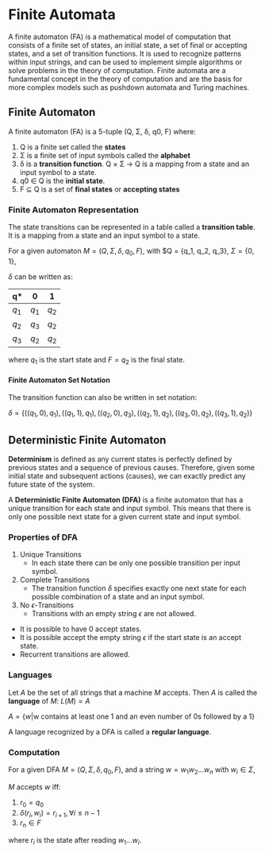 # Finite Automata

A finite automaton (FA) is a mathematical model of computation that consists of a finite set of states, an initial state, a set of final or accepting states, and a set of transition functions.
It is used to recognize patterns within input strings, and can be used to implement simple algorithms or solve problems in the theory of computation.
Finite automata are a fundamental concept in the theory of computation and are the basis for more complex models such as pushdown automata and Turing machines.

## Finite Automaton

A finite automaton (FA) is a 5-tuple (Q, Σ, δ, q0, F) where:

1. Q is a finite set called the **states**
2. Σ is a finite set of input symbols called the **alphabet**
3. δ is a **transition function**. Q × Σ → Q is a mapping from a state and an input symbol to a state.
4. q0 ∈ Q is the **initial state**.
5. F ⊆ Q is a set of **final states** or **accepting states**

### Finite Automaton Representation

The state transitions can be represented in a table called a **transition table**.
It is a mapping from a state and an input symbol to a state.

For a given automaton $M = (Q, Σ, δ, q_0, F)$,
with $Q = \{q_1, q_2, q_3\}, $\Sigma = \{0, 1\}$,

$\delta$ can be written as:

| q\*    | 0     | 1     |
| ------ | ----- | ----- |
| $q_1$  | $q_1$ | $q_2$ |
| $q_2$  | $q_3$ | $q_2$ |
| $q_3$  | $q_2$ | $q_2$ |

where $q_1$ is the start state
and $F = q_2$ is the final state.

#### Finite Automaton Set Notation

The transition function can also be written in set notation:

$\delta = \{((q_1, 0), q_1), ((q_1, 1), q_1), ((q_2, 0), q_3), ((q_2, 1), q_2), ((q_3, 0), q_2), ((q_3, 1), q_2)\}$

## Deterministic Finite Automaton

**Determinism** is defined as any current states is perfectly defined by previous states and a sequence of previous causes.
Therefore, given some initial state and subsequent actions (causes), we can exactly predict any future state of the system.

A **Deterministic Finite Automaton (DFA)** is a finite automaton that has a unique transition for each state and input symbol.
This means that there is only one possible next state for a given current state and input symbol.

### Properties of DFA

1. Unique Transitions
   - In each state there can be only one possible transition per input symbol.
2. Complete Transitions
   - The transition function $\delta$ specifies exactly one next state for each possible combination of a state and an input symbol.
3. No $\epsilon$-Transitions
    - Transitions with an empty string $\epsilon$ are not allowed.

- It is possible to have 0 accept states.
- It is possible accept the empty string $\epsilon$ if the start state is an accept state.
- Recurrent transitions are allowed.

### Languages

Let $A$ be the set of all strings that a machine $M$ accepts.
Then $A$ is called the **language** of $M$: $L(M) = A$

$A = \{w | \text{w contains at least one 1 and an even number of 0s followed by a 1}\}$

A language recognized by a DFA is called a **regular language**.

### Computation

For a given DFA $M = (Q, Σ, δ, q_0, F)$,
and a string $w = w_1w_2...w_n$ with $w_i \in Σ$,

$M$ accepts $w$ iff:

1. $r_0 = q_0$
2. $\delta(r_i, w_i) = r_{i+1}, \forall i \le n - 1$
3. $r_n \in F$

where $r_i$ is the state after reading $w_1...w_i$.
